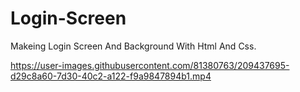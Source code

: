 # Login-Screen
Makeing Login Screen And Background With Html And Css.


https://user-images.githubusercontent.com/81380763/209437695-d29c8a60-7d30-40c2-a122-f9a9847894b1.mp4

